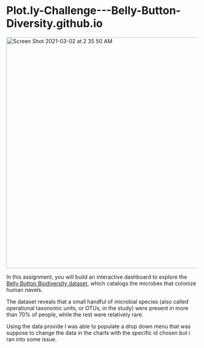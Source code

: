 # Plot.ly-Challenge---Belly-Button-Diversity.github.io
<img width="608" alt="Screen Shot 2021-03-02 at 2 35 50 AM" src="https://user-images.githubusercontent.com/70725518/109616095-bd3d6300-7b02-11eb-822c-fa3d8fcbe3e2.png">

In this assignment, you will build an interactive dashboard to explore the [Belly Button Biodiversity dataset](http://robdunnlab.com/projects/belly-button-biodiversity/), which catalogs the microbes that colonize human navels.

The dataset reveals that a small handful of microbial species (also called operational taxonomic units, or OTUs, in the study) were present in more than 70% of people, while the rest were relatively rare.

Using the data provide I was able to populate a drop down menu that was suppose to change the data in the charts with the specific id chosen but i ran into some issue. 
